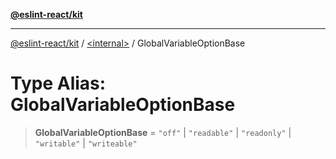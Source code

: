 [**@eslint-react/kit**](../../README.md)

***

[@eslint-react/kit](../../README.md) / [\<internal\>](../README.md) / GlobalVariableOptionBase

# Type Alias: GlobalVariableOptionBase

> **GlobalVariableOptionBase** = `"off"` \| `"readable"` \| `"readonly"` \| `"writable"` \| `"writeable"`
